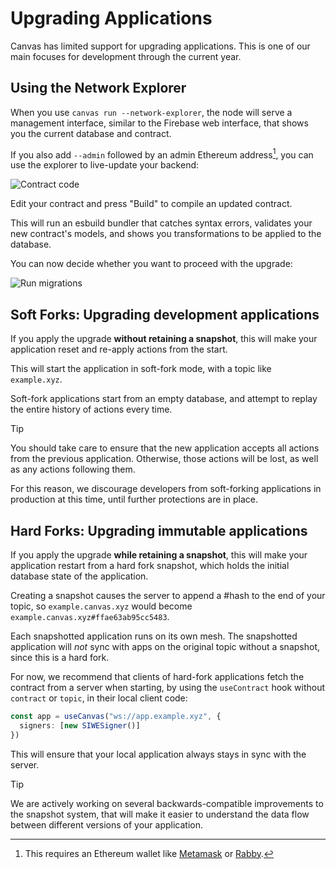 # Upgrading Applications

Canvas has limited support for upgrading applications. This is one
of our main focuses for development through the current year.

## Using the Network Explorer

When you use `canvas run --network-explorer`, the node will serve a
management interface, similar to the Firebase web interface, that
shows you the current database and contract.

If you also add `--admin` followed by an admin Ethereum address[^1], you
can use the explorer to live-update your backend:

[^1]: This requires an Ethereum wallet like
[Metamask](https://metamask.io/) or [Rabby](https://rabby.io/).

![Contract code](/contract_code.png)

Edit your contract and press "Build" to compile an updated
contract.

This will run an esbuild bundler that catches syntax errors,
validates your new contract's models, and shows you transformations
to be applied to the database.

You can now decide whether you want to proceed with the upgrade:

![Run migrations](/run_migrations.png)

## Soft Forks: Upgrading development applications

If you apply the upgrade **without retaining a snapshot**, this will
make your application reset and re-apply actions from the start.

This will start the application in soft-fork mode, with a topic like `example.xyz`.

Soft-fork applications start from an empty database, and attempt to
replay the entire history of actions every time.

> [!TIP]
> You should take care to ensure that the new application accepts all
> actions from the previous application. Otherwise, those actions will be lost,
> as well as any actions following them.
>
> For this reason, we discourage developers from soft-forking
> applications in production at this time, until further
> protections are in place.

## Hard Forks: Upgrading immutable applications

If you apply the upgrade **while retaining a snapshot**, this will
make your application restart from a hard fork snapshot, which holds
the initial database state of the application.

Creating a snapshot causes the server to append a #hash to the end of
your topic, so `example.canvas.xyz` would become
`example.canvas.xyz#ffae63ab95cc5483`.

Each snapshotted application runs on its own mesh. The snapshotted
application will *not* sync with apps on the original topic without a
snapshot, since this is a hard fork.

For now, we recommend that clients of hard-fork applications fetch the
contract from a server when starting, by using the `useContract` hook
without `contract` or `topic`, in their local client code:

```ts
const app = useCanvas("ws://app.example.xyz", {
  signers: [new SIWESigner()]
})
```

This will ensure that your local application always stays in sync with
the server.

> [!TIP]
> We are actively working on several backwards-compatible improvements to the
> snapshot system, that will make it easier to understand the data flow
> between different versions of your application.
